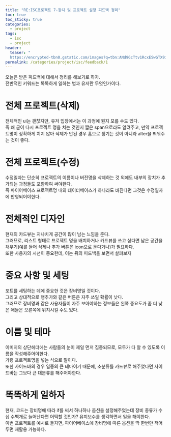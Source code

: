 ```yaml
---
title: "RE:ISC프로젝트 7-장치 및 프로젝트 설정 피드백 정리"
toc: true
toc_sticky: true
categories:
  - project
tags:
  - isc
  - project
header:
  teaser: "
  https://encrypted-tbn0.gstatic.com/images?q=tbn:ANd9GcTtv1RcxESwGTX9i7eRf2hjbdTGCtLhM8ik6A&s"
permalink: /categories/project/isc/feedback/1
---
```

오늘은 받은 피드백에 대해서 정리를 해보기로 하자.<br>
전반적인 키워드는 똑똑하게 일하는 법과 유저란 무엇인가이다.
# 전체 프로젝트(삭제)
전체적인 ui는 괜찮지만, 유저 입장에서는 이 과정에 뭔지 모를 수도 있다.<br>
즉 왜 굳이 다시 프로젝트 명을 치는 것인지 짧은 span으로라도 알려주고, 만약 프로젝트명이 정확하게 치지 않아 삭제가 안된 경우 홈으로 튕기는 것이 아니라 alter을 띄워주는 것이 좋다.
# 전체 프로젝트(수정)
수정일자는 단순히 프로젝트의 이름이나 버전명을 삭제하는 것 외에도 내부의 장치가 추가되는 과정들도 포함하여 써야한다.<br>
즉 파이어베이스 프로젝트명 내의 데이터베이스가 하나라도 바뀐다면 그것은 수정일자에 반영되어야한다.
# 전체적인 디자인
현재의 카드뷰는 지나치게 공간이 많이 남는 느낌을 준다.<br>
그러므로, 리스트 형태로 프로젝트 명을 배치하거나 카드뷰를 쓰고 싶다면 남은 공간을 채우기(예를 들어 삭제나 추가 버튼은 icon으로 둔다거나)가 필요하다.<br>
또한 사용자의 시선이 중요한데, 이는 뒤의 피드백을 보면서 살펴보자
# 중요 사항 및 세팅
포트를 세팅하는 데에 중요한 것은 장비명일 것이다.<br>
그리고 상대적으로 행추가와 같은 버튼은 자주 쓰일 확률이 낮다.<br>
그러므로 장비명과 같은 사용자들이 자주 보아야하는 정보들은 왼쪽 중요도가 좀 더 낮은 애들은 오른쪽에 위치시킬 수도 있다.
# 이름 및 테마
이미지의 상단헤더에는 사람들의 눈이 제일 먼저 집중되므로, 모두가 다 알 수 있도록 이름을 작성해주어야한다.<br>
가령 프로젝트명을 넣는 식으로 말이다.<br>
또한 사이드바의 경우 일종의 큰 테마이기 때문에, 소분류를 카드뷰로 해주었다면 사이드바는 그보다 큰 대분류를 해주어야한다.
# 똑똑하게 일하자
현재, 코드는 장비명에 따라 if를 써서 하나하나 옵션을 설정해주었는데 장비 종류가 수십 수백개로 늘어난다면 어떡할 것인가? 유지보수를 생각하면서 일을 해야한다.<br>
이번 프로젝트를 예시로 들자면, 파이어베이스에 장비명에 따른 옵션을 딱 한번만 적어두면 재활용 가능하다.
